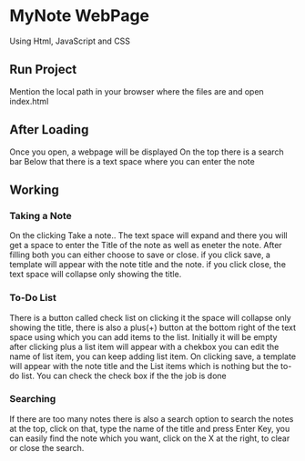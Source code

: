 # MyNote WebPage 
Using Html, JavaScript and CSS

## Run Project
Mention the local path in your browser where the files are and open index.html

## After Loading
Once you open, a webpage will be displayed 
On the top there is a search bar
Below that there is a text space where you can enter the note

## Working

### Taking a Note
On the clicking Take a note.. 
The text space will expand and there you will get a space to enter the Title of the note as well as eneter the note.
After filling both you can either choose to save or close.
if you click save, a template will appear with the note title and the note.
if you click close, the text space will collapse only showing the title.

### To-Do List
There is a button called check list on clicking it the space will collapse only showing the title,
there is also a plus(+) button at the bottom right of the text space using which you can add items to the list.
Initially it will be empty after clicking plus a list item will appear with a chekbox you can edit the name of list item,
you can keep adding list item. 
On clicking save, a template will appear with the note title and the List items which is nothing but the to-do list. 
You can check the check box if the the job is done


### Searching
If there are too many notes there is also a search option to search the notes at the top, click on that, type the name
of the title and press Enter Key, you can easily find the note which you want, click on the X at the right, to clear or close the search. 


